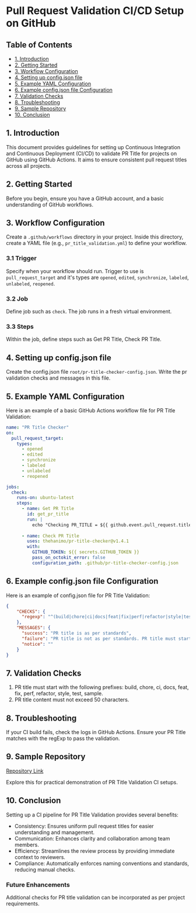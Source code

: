 
# Pull Request Validation CI/CD Setup on GitHub

## Table of Contents
- [1. Introduction](#1-introduction)
- [2. Getting Started](#2-getting-started)
- [3. Workflow Configuration](#3-workflow-configuration)
- [4. Setting up config.json file](#4-setting-up-configjson-file)
- [5. Example YAML Configuration](#5-example-yaml-configuration)
- [6. Example config.json file Configuration](#6-example-configjson-file-configuration)
- [7. Validation Checks](#7-validation-checks)
- [8. Troubleshooting](#8-troubleshooting)
- [9. Sample Repository](#9-sample-repository)
- [10. Conclusion](#10-conclusion)

## 1. Introduction
This document provides guidelines for setting up Continuous Integration and Continuous Deployment (CI/CD) to validate PR Title for projects on GitHub using GitHub Actions. It aims to ensure consistent pull request titles across all projects.

## 2. Getting Started
Before you begin, ensure you have a GitHub account, and a basic understanding of GitHub workflows.

## 3. Workflow Configuration
Create a `.github/workflows` directory in your project. Inside this directory, create a YAML file (e.g., `pr_title_validation.yml`) to define your workflow.

### 3.1 Trigger
Specify when your workflow should run. Trigger to use is `pull_request_target` and it's types are `opened`, `edited`, `synchronize`, `labeled`, `unlabeled`, `reopened`.

### 3.2 Job
Define job such as `check`. The job runs in a fresh virtual environment.

### 3.3 Steps
Within the job, define steps such as Get PR Title, Check PR Title.

## 4. Setting up config.json file
Create the config.json file `root/pr-title-checker-config.json`. Write the pr validation checks and messages in this file.

## 5. Example YAML Configuration
Here is an example of a basic GitHub Actions workflow file for PR Title Validation:
```yaml
name: "PR Title Checker"
on:
  pull_request_target:
    types:
      - opened
      - edited
      - synchronize
      - labeled
      - unlabeled
      - reopened

jobs:
  check:
    runs-on: ubuntu-latest
    steps:
      - name: Get PR Title
        id: get_pr_title
        run: |
          echo "Checking PR_TITLE = ${{ github.event.pull_request.title }}"
      
      - name: Check PR Title
        uses: thehanimo/pr-title-checker@v1.4.1
        with:
          GITHUB_TOKEN: ${{ secrets.GITHUB_TOKEN }}
          pass_on_octokit_error: false
          configuration_path: .github/pr-title-checker-config.json
```

## 6. Example config.json file Configuration
Here is an example of config.json file for PR Title Validation:
```json
{
    "CHECKS": {
      "regexp": "^(build|chore|ci|docs|feat|fix|perf|refactor|style|test|sample): [a-zA-Z0-9 ]{0,50}$"
    },
    "MESSAGES": {
      "success": "PR title is as per standards",
      "failure": "PR title is not as per standards. PR title must start with one of the following prefixes: build, chore, ci, docs, feat, fix, perf, refactor, style, test, sample. PR title content must not exceed 50 characters.",
      "notice": ""
    }
}
```
## 7. Validation Checks
1. PR title must start with the following prefixes: build, chore, ci, docs, feat, fix, perf, refactor, style, test, sample.
2. PR title content must not exceed 50 characters.

## 8. Troubleshooting
If your CI build fails, check the logs in GitHub Actions. Ensure your PR Title matches with the regExp to pass the validation.

## 9. Sample Repository

[Repository Link](https://github.com/sujoy-pal144/DevOps-Test-Repo)

Explore this for practical demonstration of PR Title Validation CI setups.

## 10. Conclusion

Setting up a CI pipeline for PR Title Validation provides several benefits:

- Consistency: Ensures uniform pull request titles for easier understanding and management.
- Communication: Enhances clarity and collaboration among team members.
- Efficiency: Streamlines the review process by providing immediate context to reviewers.
- Compliance: Automatically enforces naming conventions and standards, reducing manual checks.

### Future Enhancements

Additional checks for PR title validation can be incorporated as per project requirements.



